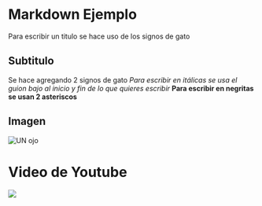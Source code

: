 # Markdown Ejemplo
Para escribir un titulo se hace uso de los signos de gato
## Subtitulo
Se hace agregando 2 signos de gato
_Para escribir en itálicas se usa el guion bajo al inicio y fin de lo que quieres escribir_
**Para escribir en negritas se usan 2 asteriscos**
## Imagen
![UN ojo](http://conceptodefinicion.de/wp-content/uploads/2014/05/imagen.jpg)
# Video de Youtube
[![](https://i.ytimg.com/an_webp/ocXnjrywVak/mqdefault_6s.webp?du=3000&sqp=CN-3sdQF&rs=AOn4CLD5Kc61kuYJoq3_05Sq74_U5ucp8A)](https://www.youtube.com/watch?v=ocXnjrywVak)
